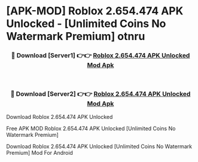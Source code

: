 # [APK-MOD] Roblox 2.654.474 APK Unlocked - [Unlimited Coins No Watermark Premium] otnru



<div align="center">
<h3>🔴 Download [Server1] 👉👉 <a href="https://momento.my/?title=Roblox_2.654.474_APK_Unlocked">Roblox 2.654.474 APK Unlocked Mod Apk</a></h3><br>

<h3>🔴 Download [Server2] 👉👉 <a href="https://momento.my/?title=Roblox_2.654.474_APK_Unlocked">Roblox 2.654.474 APK Unlocked Mod Apk</a></h3>
</div>



Download Roblox 2.654.474 APK Unlocked 

Free APK MOD Roblox 2.654.474 APK Unlocked [Unlimited Coins No Watermark Premium]

Download Roblox 2.654.474 APK Unlocked [Unlimited Coins No Watermark Premium] Mod For Android

